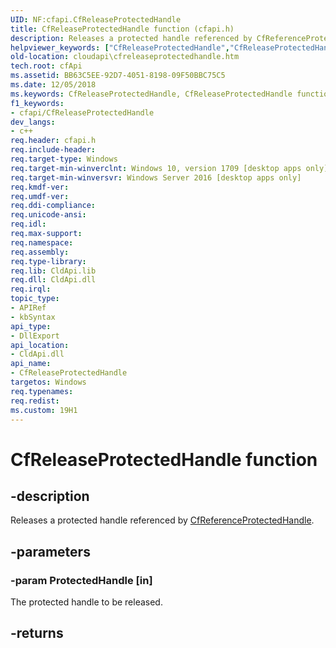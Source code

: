 ```yaml
---
UID: NF:cfapi.CfReleaseProtectedHandle
title: CfReleaseProtectedHandle function (cfapi.h)
description: Releases a protected handle referenced by CfReferenceProtectedHandle.helpviewer_keywords: ["CfReleaseProtectedHandle","CfReleaseProtectedHandle function","cfapi/CfReleaseProtectedHandle","cloudApi.cfreleaseprotectedhandle"]
old-location: cloudapi\cfreleaseprotectedhandle.htm
tech.root: cfApi
ms.assetid: BB63C5EE-92D7-4051-8198-09F50BBC75C5
ms.date: 12/05/2018
ms.keywords: CfReleaseProtectedHandle, CfReleaseProtectedHandle function, cfapi/CfReleaseProtectedHandle, cloudApi.cfreleaseprotectedhandle
f1_keywords:
- cfapi/CfReleaseProtectedHandle
dev_langs:
- c++
req.header: cfapi.h
req.include-header: 
req.target-type: Windows
req.target-min-winverclnt: Windows 10, version 1709 [desktop apps only]
req.target-min-winversvr: Windows Server 2016 [desktop apps only]
req.kmdf-ver: 
req.umdf-ver: 
req.ddi-compliance: 
req.unicode-ansi: 
req.idl: 
req.max-support: 
req.namespace: 
req.assembly: 
req.type-library: 
req.lib: CldApi.lib
req.dll: CldApi.dll
req.irql: 
topic_type:
- APIRef
- kbSyntax
api_type:
- DllExport
api_location:
- CldApi.dll
api_name:
- CfReleaseProtectedHandle
targetos: Windows
req.typenames: 
req.redist: 
ms.custom: 19H1
---
```


# CfReleaseProtectedHandle function


## -description


Releases a protected handle referenced by <a href="https://docs.microsoft.com/windows/desktop/api/cfapi/nf-cfapi-cfreferenceprotectedhandle">CfReferenceProtectedHandle</a>.


## -parameters




### -param ProtectedHandle [in]

The protected handle to be released.


## -returns
